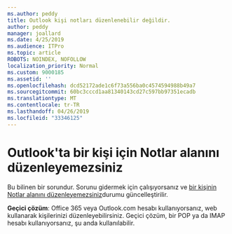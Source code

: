```yaml
---
ms.author: peddy
title: Outlook kişi notları düzenlenebilir değildir.
author: peddy
manager: joallard
ms.date: 4/25/2019
ms.audience: ITPro
ms.topic: article
ROBOTS: NOINDEX, NOFOLLOW
localization_priority: Normal
ms.custom: 9000185
ms.assetid: ''
ms.openlocfilehash: dcd52172ade1c6f73a556ba0c4574594988b49a7
ms.sourcegitcommit: 60bc3cccd1aa81340143cd27c597bb97351ecadb
ms.translationtype: MT
ms.contentlocale: tr-TR
ms.lasthandoff: 04/26/2019
ms.locfileid: "33346125"
---
```

# <a name="cant-edit-the-notes-field-for-a-contact-in-outlook"></a>Outlook'ta bir kişi için Notlar alanını düzenleyemezsiniz
Bu bilinen bir sorundur. Sorunu gidermek için çalışıyorsanız ve [bir kişinin Notlar alanını düzenleyemezsiniz](https://support.office.com/article/fb8394ce-04ce-48b5-bae4-be46f77f10fe)durumu güncelleştirilir.

**Geçici çözüm**: Office 365 veya Outlook.com hesabı kullanıyorsanız, web kullanarak kişilerinizi düzenleyebilirsiniz. Geçici çözüm, bir POP ya da IMAP hesabı kullanıyorsanız, şu anda kullanılabilir.